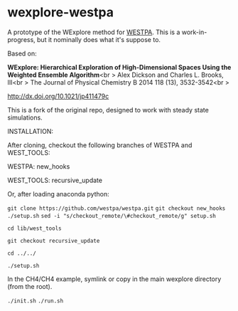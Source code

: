 # wexplore-westpa
A prototype of the WExplore method for [WESTPA](http://chong.chem.pitt.edu/WESTPA). This is a work-in-progress, 
but it nominally does what it's suppose to.

Based on:

**WExplore: Hierarchical Exploration of High-Dimensional Spaces Using the Weighted Ensemble Algorithm**<br \>
Alex Dickson and Charles L. Brooks, III<br \>
The Journal of Physical Chemistry B 2014 118 (13), 3532-3542<br \>

http://dx.doi.org/10.1021/jp411479c


This is a fork of the original repo, designed to work with steady state simulations.

INSTALLATION:

After cloning, checkout the following branches of WESTPA and WEST_TOOLS:

WESTPA: new_hooks

WEST_TOOLS: recursive_update

Or, after loading anaconda python:

`git clone https://github.com/westpa/westpa.git`
`git checkout new_hooks`
`./setup.sh`
`sed -i "s/checkout_remote/\#checkout_remote/g" setup.sh`

`cd lib/west_tools`

`git checkout recursive_update`

`cd ../../`

`./setup.sh`

In the CH4/CH4 example, symlink or copy in the main wexplore directory (from the root).

`./init.sh`
`./run.sh`
